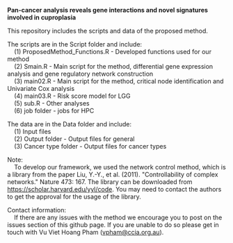 <b>Pan-cancer analysis reveals gene interactions and novel signatures involved in cuproplasia</b>

This repository includes the scripts and data of the proposed method.

The scripts are in the Script folder and include:</br>
    &nbsp;&nbsp;&nbsp;&nbsp;(1) ProposedMethod_Functions.R - Developed functions used for our method</br>
    &nbsp;&nbsp;&nbsp;&nbsp;(2) Smain.R - Main script for the method, differential gene expression analysis and gene regulatory network construction</br>
    &nbsp;&nbsp;&nbsp;&nbsp;(3) main02.R - Main script for the method, critical node identification and Univariate Cox analysis</br>
    &nbsp;&nbsp;&nbsp;&nbsp;(4) main03.R - Risk score model for LGG</br>
    &nbsp;&nbsp;&nbsp;&nbsp;(5) sub.R - Other analyses</br>
    &nbsp;&nbsp;&nbsp;&nbsp;(6) job folder - jobs for HPC
    
The data are in the Data folder and include:</br>
    &nbsp;&nbsp;&nbsp;&nbsp;(1) Input files</br>
    &nbsp;&nbsp;&nbsp;&nbsp;(2) Output folder - Output files for general</br>
    &nbsp;&nbsp;&nbsp;&nbsp;(3) Cancer type folder - Output files for cancer types
    
Note:</br>
    &nbsp;&nbsp;&nbsp;&nbsp;To develop our framework, we used the network control method, which is a library from the paper Liu, Y.-Y., et al. (2011). "Controllability of complex networks." Nature 473: 167. The library can be downloaded from https://scholar.harvard.edu/yyl/code. You may need to contact the authors to get the approval for the usage of the library.

Contact information:</br>
    &nbsp;&nbsp;&nbsp;&nbsp;If there are any issues with the method we encourage you to post on the issues section of this github page. If you are unable to do so please get in touch with Vu Viet Hoang Pham (vpham@ccia.org.au).
